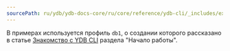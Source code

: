 ```yaml
---
sourcePath: ru/ydb/ydb-docs-core/ru/core/reference/ydb-cli/_includes/example_db1.md
---
```

В примерах используется профиль `db1`, о создании которого рассказано в статье [Знакомство с YDB CLI](../../../getting_started/cli.md#profile) раздела "Начало работы".
